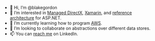 - 👋 Hi, I’m @blakegordon
- 👀 I’m interested in [Managed DirectX](https://docs.microsoft.com/en-us/previous-versions/windows/desktop/bb318659(v=vs.85)), [Xamarin](https://docs.microsoft.com/en-us/xamarin/get-started/), and [reference architecture](https://docs.microsoft.com/en-us/aspnet/mvc/overview/older-versions/getting-started-with-ef-5-using-mvc-4/implementing-the-repository-and-unit-of-work-patterns-in-an-asp-net-mvc-application) for ASP.NET.
- 🌱 I’m currently learning how to program [AWS](https://docs.aws.amazon.com/amazondynamodb/latest/developerguide/DotNetSDKHighLevel.html).
- 💞️ I’m looking to collaborate on abstractions over different data stores.
- 📫 You can [reach me](https://www.linkedin.com/in/blake-underwood-4763a34b) on LinkedIn.

<!---
blakegordon/blakegordon is a ✨ special ✨ repository because its `README.md` (this file) appears on your GitHub profile.
You can click the Preview link to take a look at your changes.
--->
